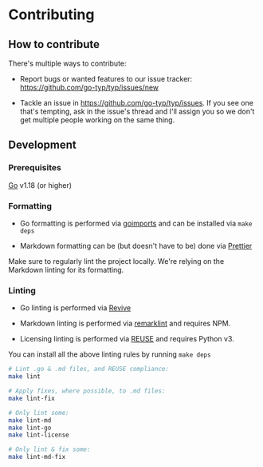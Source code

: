 <!--
SPDX-FileCopyrightText: 2022 Kalle Fagerberg

SPDX-License-Identifier: CC-BY-4.0
-->

# Contributing

## How to contribute

There's multiple ways to contribute:

- Report bugs or wanted features to our issue tracker:
  <https://github.com/go-typ/typ/issues/new>

- Tackle an issue in <https://github.com/go-typ/typ/issues>. If you see one
  that's tempting, ask in the issue's thread and I'll assign you so we don't get
  multiple people working on the same thing.

## Development

### Prerequisites

[Go](https://go.dev/) v1.18 (or higher)

### Formatting

- Go formatting is performed via [goimports](https://pkg.go.dev/golang.org/x/tools/cmd/goimports)
  and can be installed via `make deps`

- Markdown formatting can be (but doesn't have to be) done via [Prettier](https://prettier.io/)

Make sure to regularly lint the project locally. We're relying on the Markdown
linting for its formatting.

### Linting

- Go linting is performed via [Revive](https://revive.sh)

- Markdown linting is performed via [remarklint](https://github.com/remarkjs/remark-lint)
  and requires NPM.

- Licensing linting is performed via [REUSE](https://reuse.software/) and
  requires Python v3.

You can install all the above linting rules by running `make deps`

```sh
# Lint .go & .md files, and REUSE compliance:
make lint

# Apply fixes, where possible, to .md files:
make lint-fix

# Only lint some:
make lint-md
make lint-go
make lint-license

# Only lint & fix some:
make lint-md-fix
```
